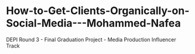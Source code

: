 # How-to-Get-Clients-Organically-on-Social-Media---Mohammed-Nafea
DEPI Round 3 - Final Graduation Project - Media Production Influencer Track
